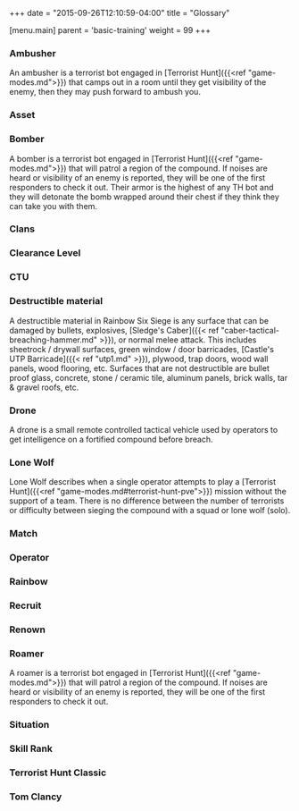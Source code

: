 +++
date = "2015-09-26T12:10:59-04:00"
title = "Glossary"

[menu.main]
  parent = 'basic-training'
  weight = 99
+++

### Ambusher

An ambusher is a terrorist bot engaged in [Terrorist Hunt]({{<ref "game-modes.md">}}) that camps out in a room until they get visibility of the enemy, then they may push forward to ambush you.

### Asset
### Bomber

A bomber is a terrorist bot engaged in [Terrorist Hunt]({{<ref "game-modes.md">}}) that will patrol a region of the compound. If noises are heard or visibility of an enemy is reported, they will be one of the first responders to check it out. Their armor is the highest of any TH bot and they will detonate the bomb wrapped around their chest if they think they can take you with them.

### Clans
### Clearance Level
### CTU
### Destructible material

A destructible material in Rainbow Six Siege is any surface that can be damaged by bullets, explosives, [Sledge's Caber]({{< ref "caber-tactical-breaching-hammer.md" >}}), or normal melee attack. This includes sheetrock / drywall surfaces, green window / door barricades, [Castle's UTP Barricade]({{< ref "utp1.md" >}}), plywood, trap doors, wood wall panels, wood flooring, etc. Surfaces that are not destructible are bullet proof glass, concrete, stone / ceramic tile, aluminum panels, brick walls, tar & gravel roofs, etc.

### Drone

A drone is a small remote controlled tactical vehicle used by operators to get intelligence on a fortified compound before breach.

### Lone Wolf

Lone Wolf describes when a single operator attempts to play a [Terrorist Hunt]({{<ref "game-modes.md#terrorist-hunt-pve">}}) mission without the support of a team. There is no difference between the number of terrorists or difficulty between sieging the compound with a squad or lone wolf (solo).

### Match

### Operator
### Rainbow
### Recruit
### Renown
### Roamer

A roamer is a terrorist bot engaged in [Terrorist Hunt]({{<ref "game-modes.md">}}) that will patrol a region of the compound. If noises are heard or visibility of an enemy is reported, they will be one of the first responders to check it out.

### Situation
### Skill Rank
### Terrorist Hunt Classic
### Tom Clancy
